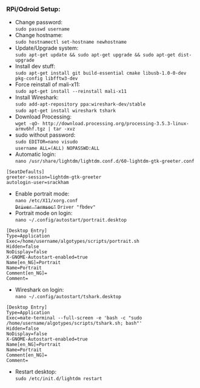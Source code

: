 ### RPi/Odroid Setup:


- Change password:  
```sudo passwd username```
- Change hostname:  
```sudo hostnamectl set-hostname newhostname```
- Update/Upgrade system:  
```sudo apt-get update && sudo apt-get upgrade && sudo apt-get dist-upgrade```
- Install dev stuff:  
```sudo apt-get install git build-essential cmake libusb-1.0-0-dev pkg-config libfftw3-dev```
- Force reinstall of mali-x11:  
```sudo apt-get install --reinstall mali-x11```
- Install Wireshark:  
```sudo add-apt-repository ppa:wireshark-dev/stable```  
```sudo apt-get install wireshark tshark```
- Download Processing:  
```wget -qO- http://download.processing.org/processing-3.5.3-linux-armv6hf.tgz | tar -xvz```
- sudo without password:  
```sudo EDITOR=nano visudo```  
```username ALL=(ALL) NOPASSWD:ALL```
- Automatic login:  
```nano /usr/share/lightdm/lightdm.conf.d/60-lightdm-gtk-greeter.conf```
```
[SeatDefaults]
greeter-session=lightdm-gtk-greeter
autologin-user=srackham
```
- Enable portrait mode:  
```nano /etc/X11/xorg.conf```  
~~```Driver "armsoc"```~~ ```Driver "fbdev"```
- Portrait mode on login:  
```nano ~/.config/autostart/portrait.desktop```
```
[Desktop Entry]
Type=Application
Exec=/home/username/algotypes/scripts/portrait.sh
Hidden=false
NoDisplay=false
X-GNOME-Autostart-enabled=true
Name[en_NG]=Portrait
Name=Portrait
Comment[en_NG]=
Comment=
```
- Wireshark on login:  
```nano ~/.config/autostart/tshark.desktop```
```
[Desktop Entry]
Type=Application
Exec=mate-terminal --full-screen -e 'bash -c "sudo /home/username/algotypes/scripts/tshark.sh; bash"'
Hidden=false
NoDisplay=false
X-GNOME-Autostart-enabled=true
Name[en_NG]=Portrait
Name=Portrait
Comment[en_NG]=
Comment=
```
- Restart desktop:  
```sudo /etc/init.d/lightdm restart ```

